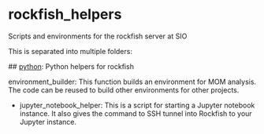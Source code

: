 # rockfish_helpers

Scripts and environments for the rockfish server at SIO

This is separated into multiple folders:

## [python](/python): Python helpers for rockfish    

environment_builder: This function builds an environment for MOM analysis. The code can be reused to build other environments for other projects.
  
- jupyter_notebook_helper: This is a script for starting a Jupyter notebook instance. It also gives the command to SSH tunnel into Rockfish to your Jupyter instance.
